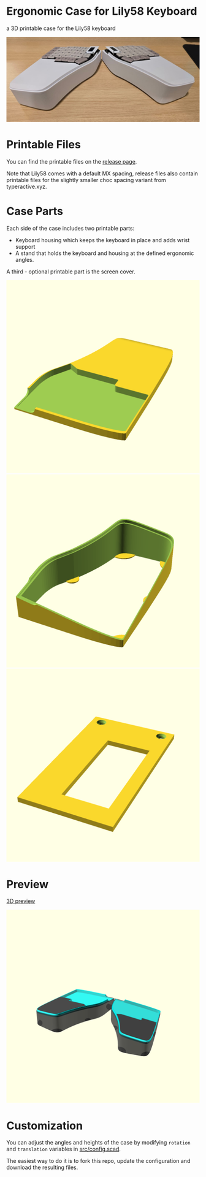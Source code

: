 # Ergonomic Case for Lily58 Keyboard

a 3D printable case for the Lily58 keyboard

![](doc/img/printed_photo.jpg)

# Printable Files

You can find the printable files on the [release page](https://github.com/RoniGurvich/Ergo58/releases/tag/latest).

Note that Lily58 comes with a default MX spacing, release files also contain printable files for the slightly smaller
choc
spacing variant from typeractive.xyz.

# Case Parts

Each side of the case includes two printable parts:

- Keyboard housing which keeps the keyboard in place and adds wrist support
- A stand that holds the keyboard and housing at the defined ergonomic angles.

A third - optional printable part is the screen cover.

![](doc/img/choc_housing.png)
![](doc/img/choc_stand.png)
![](doc/img/choc_screen_cover.png)

# Preview

[3D preview](./doc/3d/mx_assembly.stl)

![](doc/img/mx_assembly.png)

# Customization

You can adjust the angles and heights of the case by modifying `rotation` and `translation` variables
in [src/config.scad](src/config.scad).

The easiest way to do it is to fork this repo, update the configuration and download the resulting files.